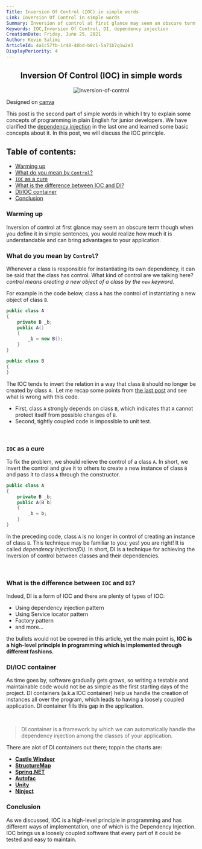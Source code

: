 ```yaml
---
Title: Inversion Of Control (IOC) in simple words
Link: Inversion Of Control in simple words
Summary: Inversion of control at first glance may seem an obscure term though when you define it in simple sentences, you would realize how much it is understandable and can bring advantages to your application. In this post, I tried explaining it as simple as and as understandable as possible for junior developers.
Keywords: IOC,Inversion Of Control, DI, dependency injection
CreationDate: Friday, June 25, 2021
Author: Kevin Salimi
ArticleId: 4a1c57fb-1r48-48bd-b8c1-5a71b7q1w2e3
DisplayPeriority: 4
---
```


<div align="center">

## Inversion Of Control (IOC) in simple words

</div>

<div align="center">

  ![inversion-of-control](/data/Images/inversionOfControl1.png)
  <div class="post-date" style="text-align: left;">
    <span>Designed on</span>
    <a href="https://www.canva.com/"> canva</a>
 </div>
</div>

This post is the second part of simple words in which I try to explain some concepts of programming in plain English for junior developers. We have clarified the [dependency injection](https://silentexceptions.com/article/Dependency-injection-in-simple-words) in the last one and learned some basic concepts about it. In this post, we will discuss the IOC principle.

## Table of contents:

* [Warming up](#warming-up)
* [What do you mean by `Control`?](#what-do-you-mean-by-control)
* [`IOC` as a cure](#ioc-as-a-cure)
* [What is the difference between IOC and DI?](#what-is-the-difference-between-ioc-and-di)
* [DI/IOC container](#diioc-container)
* [Conclusion](#conclusion)


### Warming up
Inversion of control at first glance may seem an obscure term though when you define it in simple sentences, you would realize how much it is understandable and can bring advantages to your application. 

### What do you mean by `Control`?
Whenever a class is responsible for instantiating its own dependency, it can be said that the class has control. What kind of control are we talking here? *control means creating a new object of a class by the `new` keyword.*

For example in the code below, class `A` has the control of instantiating a new object of class `B`.
```csharp
public class A
{
	private B _b;
	public A()
	{
		_b = new B();
	}
}

public class B
{
}
```

The IOC tends to invert the relation in a way that class `B` should no longer be created by class `A`.  Let me recap some points from [the last post](https://silentexceptions.com/article/Dependency-injection-in-simple-words) and see what is wrong with this code.

* First, class `A` strongly depends on class `B`, which indicates that `A` cannot protect itself from possible changes of `B`. 
* Second, tightly coupled code is impossible to unit test. 

 
### `IOC` as a cure
To fix the problem, we should relieve the control of a class `A`. In short, we invert the control and give it to others to create a new instance of class `B` and pass it to class `A` through the constructor. 
```csharp
public class A
{
	private B _b;
	public A(B b)
	{
		_b = b;
	}
}

```
In the preceding code, class `A` is no longer in control of creating an instance of class `B`. This technique may be familiar to you; yes! you are right! It is called *dependency injection(DI)*. In short, DI is a technique for achieving the Inversion of control between classes and their dependencies.

 
### What is the difference between `IOC` and `DI`?
Indeed, DI is a form of IOC and there are plenty of types of IOC:

* Using dependency injection pattern
* Using Service locator pattern
* Factory pattern
* and more...

the bullets would not be covered in this article, yet the main point is, **IOC is a high-level principle in programming which is implemented through different fashions.**

### DI/IOC container
As time goes by, software gradually gets grows, so writing a testable and maintainable code would not be as simple as the first starting days of the project. DI containers (a.k.a IOC container) help us handle the creation of instances all over the program, which leads to having a loosely coupled application. DI container fills this gap in the application.

 
>DI container is a framework by which we can automatically handle the dependency injection among the classes of your application.

There are alot of DI containers out there; toppin the charts are:
* [**Castle Windsor**](http://www.castleproject.org/projects/windsor/)
* [**StructureMap**](http://structuremap.github.io/)
* [**Spring.NET**](http://www.springframework.net/)
* [**Autofac**](https://autofac.org/)
* [**Unity**](http://codeplex.com/unity)
* [**Ninject**](http://ninject.org/)

### Conclusion
As we discussed, IOC is a high-level principle in programming and has different ways of implementation, one of which is the Dependency Injection. IOC brings us a loosely coupled software that every part of it could be tested and easy to maintain.
